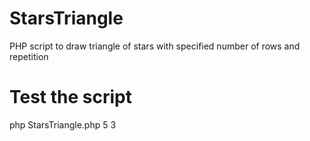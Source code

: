 # StarsTriangle
PHP script to draw triangle of stars with specified number of rows and repetition

# Test the script  

php StarsTriangle.php 5 3
